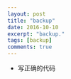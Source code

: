 ```yaml
---
layout: post
title: "backup"
date: 2016-10-10
excerpt: "backup."
tags: [backup]
comments: true
---
```


* 写正确的代码
